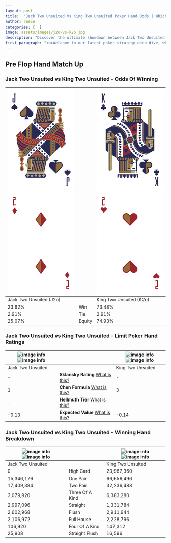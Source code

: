 ```yaml
---
layout: post
title:  "Jack Two Unsuited Vs King Two Unsuited Poker Hand Odds | Which Is The Better Hand In Poker? A Complete Guide"
author: reece
categories: [  ]
image: assets/images/j2o-vs-k2o.jpg
description: "Discover the ultimate showdown between Jack Two Unsuited and King Two Unsuited in poker! Uncover the odds, strategies, and scenarios where one hand triumphs over the other. Get ready to up your poker game with this thrilling analysis."
first_paragraph: "<p>Welcome to our latest poker strategy deep dive, where we're pitting two distinct hands against each other in a high-stakes showdown: Jack Two Unsuited vs King Two Unsuited.</p><p>In the dynamic world of poker, every decision counts, and knowing which hand holds the upper hand is key to your success at the table.</p><p>In this article, we'll dissect these two hands, explore the scenarios where one dominates the other, and equip you with the knowledge to make strategic choices that can tip the odds in your favor.</p><p>Get ready to unravel the intriguing dynamics of these poker hands and elevate your game to new heights.</p>"
---
```




[comment]: # (sp0)

## Pre Flop Hand Match Up

<div class="table hand-ratings" markdown="1"> 



### Jack Two Unsuited vs King Two Unsuited - Odds Of Winning


    
| ![image info](assets/images/hand1/j.png) ![image info](assets/images/hand1/2o.png) |  | ![image info](assets/images/hand2/k.png) ![image info](assets/images/hand2/2o.png) |
| -------- | -------- | -------- |
| Jack Two Unsuited (J2o) |  | King Two Unsuited (K2o) |
| 23.62% | Win | 73.48% |
| 2.91% | Tie | 2.91% |
| 25.07% | Equity | 74.93% |




[comment]: # (sp1)



### Jack Two Unsuited vs King Two Unsuited - Limit Poker Hand Ratings


    
| ![image info](https://www.riverpairs.com/assets/images/hand1/j.png) ![image info](https://www.riverpairs.com/assets/images/hand1/2o.png) |  | ![image info](https://www.riverpairs.com/assets/images/hand2/k.png) ![image info](https://www.riverpairs.com/assets/images/hand2/2o.png) |
| -------- | -------- | -------- |
| Jack Two Unsuited |  | King Two Unsuited |
| - | **Sklansky Rating** [What is this?](/sklansky-rating-explained) | - |
| 1 | **Chen Formula** [What is this?](/chen-formula-explained) | 3 |
| - | **Hellmuth Tier** [What is this?](/Hellmuth-tier-explained) | - |
| -0.13 | **Expected Value** [What is this?](/expected-value-explained) | -0.14 |




[comment]: # (sp2)



### Jack Two Unsuited vs King Two Unsuited - Winning Hand Breakdown


    
| ![image info](https://www.riverpairs.com/assets/images/hand1/j.png) ![image info](https://www.riverpairs.com/assets/images/hand1/2o.png) |  | ![image info](https://www.riverpairs.com/assets/images/hand2/k.png) ![image info](https://www.riverpairs.com/assets/images/hand2/2o.png) |
| -------- | -------- | -------- |
| Jack Two Unsuited |  | King Two Unsuited |
| 0 | High Card | 23,967,360 |
| 15,346,176 | One Pair | 66,656,496 |
| 17,409,384 | Two Pair | 32,236,488 |
| 3,079,920 | Three Of A Kind | 6,383,280 |
| 2,997,096 | Straight | 1,331,784 |
| 2,602,968 | Flush | 2,911,944 |
| 2,106,972 | Full House | 2,228,796 |
| 106,920 | Four Of A Kind | 147,312 |
| 25,908 | Straight Flush | 16,596 |




[comment]: # (sp3)



</div>

[comment]: # (sp4)



[comment]: # (sp5)

